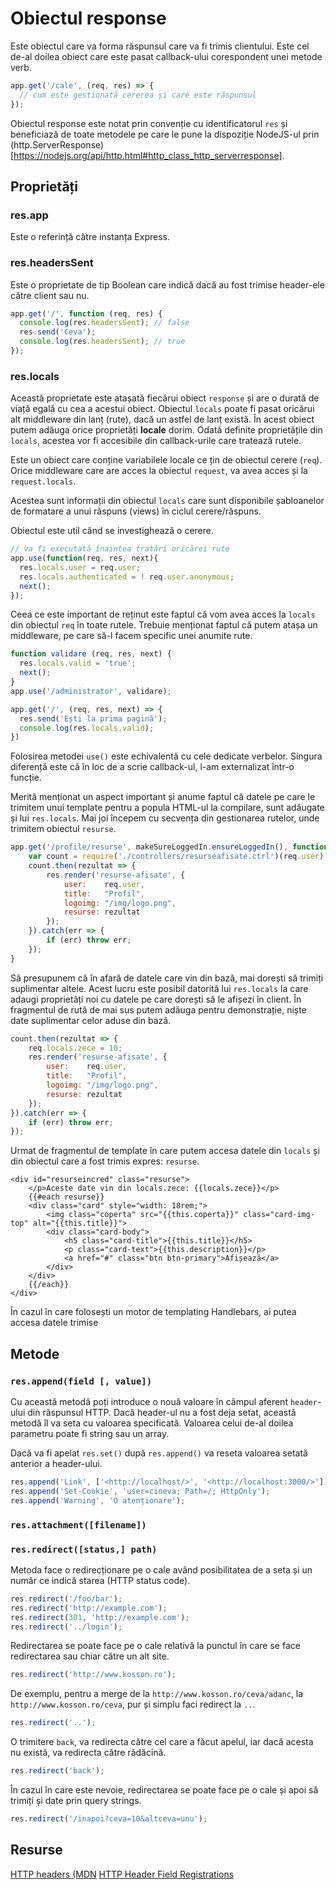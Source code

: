 # Obiectul response

Este obiectul care va forma răspunsul care va fi trimis clientului. Este cel de-al doilea obiect care este pasat callback-ului corespondent unei metode verb.

```javascript
app.get('/cale', (req, res) => {
  // cum este gestionată cererea și care este răspunsul
});
```

Obiectul response este notat prin convenție cu identificatorul `res` și beneficiază de toate metodele pe care le pune la dispoziție NodeJS-ul prin (http.ServerResponse)[https://nodejs.org/api/http.html#http_class_http_serverresponse].

## Proprietăți

### res.app

Este o referință către instanța Express.

### res.headersSent

Este o proprietate de tip Boolean care indică dacă au fost trimise header-ele către client sau nu.

```javascript
app.get('/', function (req, res) {
  console.log(res.headersSent); // false
  res.send('Ceva');
  console.log(res.headersSent); // true
});
```

### res.locals

Această proprietate este atașată fiecărui obiect `response` și are o durată de viață egală cu cea a acestui obiect. Obiectul `locals` poate fi pasat oricărui alt middleware din lanț (rute), dacă un astfel de lanț există. În acest obiect putem adăuga orice proprietăți **locale** dorim. Odată definite proprietățile din `locals`, acestea vor fi accesibile din callback-urile care tratează rutele.

Este un obiect care conține variabilele locale ce țin de obiectul cerere (`req`). Orice middleware care are acces la obiectul `request`, va avea acces și la `request.locals`.

Acestea sunt informații din obiectul `locals` care sunt disponibile șabloanelor de formatare a unui răspuns (views) în ciclul cerere/răspuns.

Obiectul este util când se investighează o cerere.

```javascript
// va fi executată înaintea tratări oricărei rute
app.use(function(req, res, next){
  res.locals.user = req.user;
  res.locals.authenticated = ! req.user.anonymous;
  next();
});
```

Ceea ce este important de reținut este faptul că vom avea acces la `locals` din obiectul `req` în toate rutele.
Trebuie menționat faptul că putem atașa un middleware, pe care să-l facem specific unei anumite rute.

```javascript
function validare (req, res, next) {
  res.locals.valid = 'true';
  next();
}
app.use('/administrator', validare);

app.get('/', (req, res, next) => {
  res.send('Ești la prima pagină');
  console.log(res.locals.valid);
})
```

Folosirea metodei `use()` este echivalentă cu cele dedicate verbelor. Singura diferență este că în loc de a scrie callback-ul, l-am externalizat într-o funcție.

Merită menționat un aspect important și anume faptul că datele pe care le trimitem unui template pentru a popula HTML-ul la compilare, sunt adăugate și lui `res.locals`. Mai joi începem cu secvența din gestionarea rutelor, unde trimitem obiectul `resurse`.

```javascript
app.get('/profile/resurse', makeSureLoggedIn.ensureLoggedIn(), function(req, res){
    var count = require('./controllers/resurseafisate.ctrl')(req.user);
    count.then(rezultat => {
        res.render('resurse-afisate', {
            user:    req.user,
            title:   "Profil",
            logoimg: "/img/logo.png",
            resurse: rezultat
        });
    }).catch(err => {
        if (err) throw err;
    });
}
```

Să presupunem că în afară de datele care vin din bază, mai dorești să trimiți suplimentar altele. Acest lucru este posibil datorită lui `res.locals` la care adaugi proprietăți noi cu datele pe care dorești să le afișezi în client. În fragmentul de rută de mai sus putem adăuga pentru demonstrație, niște date suplimentar celor aduse din bază.

```javascript
count.then(rezultat => {
    req.locals.zece = 10;
    res.render('resurse-afisate', {
        user:    req.user,
        title:   "Profil",
        logoimg: "/img/logo.png",
        resurse: rezultat
    });
}).catch(err => {
    if (err) throw err;
});
```

Urmat de fragmentul de template în care putem accesa datele din `locals` și din obiectul care a fost trimis expres: `resurse`.

```Handlebars
<div id="resurseincred" class="resurse">
    </p>Aceste date vin din locals.zece: {{locals.zece}}</p>
    {{#each resurse}}
    <div class="card" style="width: 18rem;">
        <img class="coperta" src="{{this.coperta}}" class="card-img-top" alt="{{this.title}}">
        <div class="card-body">
            <h5 class="card-title">{{this.title}}</h5>
            <p class="card-text">{{this.description}}</p>
            <a href="#" class="btn btn-primary">Afișează</a>
        </div>
    </div>
    {{/each}}
</div>
```

În cazul în care folosești un motor de templating Handlebars, ai putea accesa datele trimise

## Metode

### `res.append(field [, value])`

Cu această metodă poți introduce o nouă valoare în câmpul aferent `header`-ului din răspunsul HTTP. Dacă header-ul nu a fost deja setat, această metodă îl va seta cu valoarea specificată. Valoarea celui de-al doilea parametru poate fi string sau un array.

Dacă va fi apelat `res.set()` după `res.append()` va reseta valoarea setată anterior a header-ului.

```javascript
res.append('Link', ['<http://localhost/>', '<http://localhost:3000/>']);
res.append('Set-Cookie', 'user=cineva; Path=/; HttpOnly');
res.append('Warning', 'O atenționare');
```

### `res.attachment([filename])`

### `res.redirect([status,] path)`

Metoda face o redirecționare pe o cale având posibilitatea de a seta și un număr ce indică starea (HTTP status code).

```javascript
res.redirect('/foo/bar');
res.redirect('http://example.com');
res.redirect(301, 'http://example.com');
res.redirect('../login');
```

Redirectarea se poate face pe o cale relativă la punctul în care se face redirectarea sau chiar către un alt site.

```javascript
res.redirect('http://www.kosson.ro');
```

De exemplu, pentru a merge de la `http://www.kosson.ro/ceva/adanc`, la `http://www.kosson.ro/ceva`, pur și simplu faci redirect la `..`.

```javascript
res.redirect('..');
```

O trimitere `back`, va redirecta către cel care a făcut apelul, iar dacă acesta nu există, va redirecta către rădăcină.

```javascript
res.redirect('back');
```

În cazul în care este nevoie, redirectarea se poate face pe o cale și apoi să trimiți și date prin query strings.

```javascript
res.redirect('/inapoi?ceva=10&altceva=unu');
```

## Resurse

[HTTP headers (MDN](https://developer.mozilla.org/en-US/docs/Web/HTTP/Headers)
[HTTP Header Field Registrations](https://tools.ietf.org/html/rfc4229)
